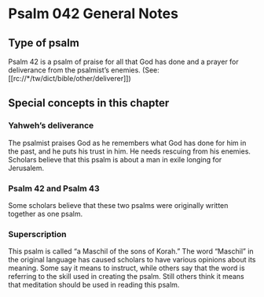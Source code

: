# Psalm 042 General Notes
## Type of psalm

Psalm 42 is a psalm of praise for all that God has done and a prayer for deliverance from the psalmist’s enemies. (See: [[rc://*/tw/dict/bible/other/deliverer]])

## Special concepts in this chapter
### Yahweh’s deliverance
The psalmist praises God as he remembers what God has done for him in the past, and he puts his trust in him. He needs rescuing from his enemies. Scholars believe that this psalm is about a man in exile longing for Jerusalem.

### Psalm 42 and Psalm 43
Some scholars believe that these two psalms were originally written together as one psalm.

### Superscription
This psalm is called “a Maschil of the sons of Korah.” The word “Maschil” in the original language has caused scholars to have various opinions about its meaning. Some say it means to instruct, while others say that the word is referring to the skill used in creating the psalm. Still others think it means that meditation should be used in reading this psalm.